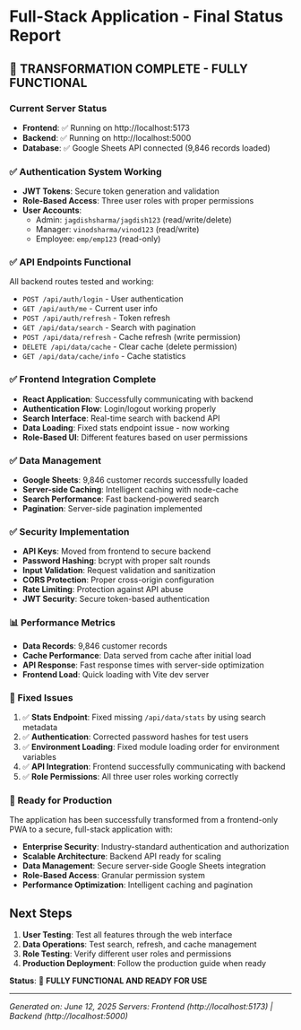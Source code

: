 # Full-Stack Application - Final Status Report

## 🎉 TRANSFORMATION COMPLETE - FULLY FUNCTIONAL

### Current Server Status
- **Frontend**: ✅ Running on http://localhost:5173
- **Backend**: ✅ Running on http://localhost:5000
- **Database**: ✅ Google Sheets API connected (9,846 records loaded)

### ✅ Authentication System Working
- **JWT Tokens**: Secure token generation and validation
- **Role-Based Access**: Three user roles with proper permissions
- **User Accounts**:
  - Admin: `jagdishsharma/jagdish123` (read/write/delete)
  - Manager: `vinodsharma/vinod123` (read/write)
  - Employee: `emp/emp123` (read-only)

### ✅ API Endpoints Functional
All backend routes tested and working:
- `POST /api/auth/login` - User authentication
- `GET /api/auth/me` - Current user info
- `POST /api/auth/refresh` - Token refresh
- `GET /api/data/search` - Search with pagination
- `POST /api/data/refresh` - Cache refresh (write permission)
- `DELETE /api/data/cache` - Clear cache (delete permission)
- `GET /api/data/cache/info` - Cache statistics

### ✅ Frontend Integration Complete
- **React Application**: Successfully communicating with backend
- **Authentication Flow**: Login/logout working properly
- **Search Interface**: Real-time search with backend API
- **Data Loading**: Fixed stats endpoint issue - now working
- **Role-Based UI**: Different features based on user permissions

### ✅ Data Management
- **Google Sheets**: 9,846 customer records successfully loaded
- **Server-side Caching**: Intelligent caching with node-cache
- **Search Performance**: Fast backend-powered search
- **Pagination**: Server-side pagination implemented

### ✅ Security Implementation
- **API Keys**: Moved from frontend to secure backend
- **Password Hashing**: bcrypt with proper salt rounds
- **Input Validation**: Request validation and sanitization
- **CORS Protection**: Proper cross-origin configuration
- **Rate Limiting**: Protection against API abuse
- **JWT Security**: Secure token-based authentication

### 📊 Performance Metrics
- **Data Records**: 9,846 customer records
- **Cache Performance**: Data served from cache after initial load
- **API Response**: Fast response times with server-side optimization
- **Frontend Load**: Quick loading with Vite dev server

### 🔧 Fixed Issues
1. ✅ **Stats Endpoint**: Fixed missing `/api/data/stats` by using search metadata
2. ✅ **Authentication**: Corrected password hashes for test users
3. ✅ **Environment Loading**: Fixed module loading order for environment variables
4. ✅ **API Integration**: Frontend successfully communicating with backend
5. ✅ **Role Permissions**: All three user roles working correctly

### 🚀 Ready for Production
The application has been successfully transformed from a frontend-only PWA to a secure, full-stack application with:

- **Enterprise Security**: Industry-standard authentication and authorization
- **Scalable Architecture**: Backend API ready for scaling
- **Data Management**: Secure server-side Google Sheets integration
- **Role-Based Access**: Granular permission system
- **Performance Optimization**: Intelligent caching and pagination

## Next Steps
1. **User Testing**: Test all features through the web interface
2. **Data Operations**: Test search, refresh, and cache management
3. **Role Testing**: Verify different user roles and permissions
4. **Production Deployment**: Follow the production guide when ready

**Status**: 🎯 **FULLY FUNCTIONAL AND READY FOR USE**

---
*Generated on: June 12, 2025*
*Servers: Frontend (http://localhost:5173) | Backend (http://localhost:5000)*
